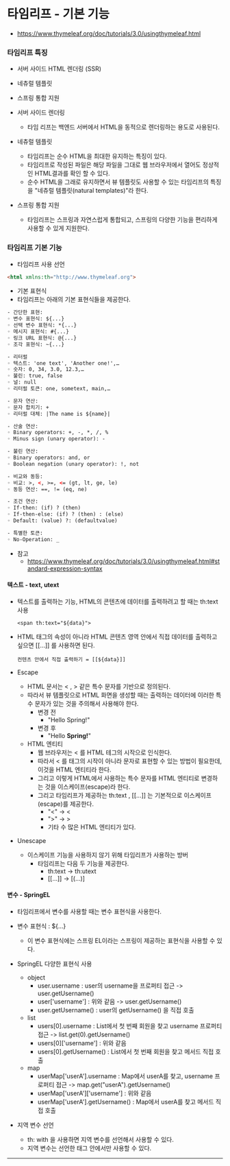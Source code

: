 # 타임리프 - 기본 기능

- https://www.thymeleaf.org/doc/tutorials/3.0/usingthymeleaf.html

### 타임리프 특징

- 서버 사이드 HTML 렌더링 (SSR)
- 네츄럴 템플릿
- 스프링 통합 지원

- 서버 사이드 렌더링
  - 타임 리프는 백엔드 서버에서 HTML을 동적으로 렌더링하는 용도로 사용된다.

- 네츄럴 템플릿
  - 타임리프는 순수 HTML을 최대한 유지하는 특징이 있다.
  - 타임리프로 작성된 파일은 해당 파일을 그대로 웹 브라우저에서 열어도 정상적인 HTML결과를 확인 할 수 있다.
  - 순수 HTML을 그래로 유지하면서 뷰 템플릿도 사용할 수 있는 타임리프의 특징을 "네츄럴 템플릿(natural templates)"라 한다.

- 스프링 통합 지원
  - 타임리프는 스프링과 자연스럽게 통합되고, 스프링의 다양한 기능을 편리하게 사용할 수 있게 지원한다.

### 타임리프 기본 기능

- 타임리프 사용 선언
```html
<html xmlns:th="http://www.thymeleaf.org">
```

- 기본 표현식
- 타임리프는 아래의 기본 표현식들을 제공한다.
```html
- 간단한 표현:
◦ 변수 표현식: ${...}
◦ 선택 변수 표현식: *{...}
◦ 메시지 표현식: #{...}
◦ 링크 URL 표현식: @{...}
◦ 조각 표현식: ~{...}

- 리터럴
◦ 텍스트: 'one text', 'Another one!',…
◦ 숫자: 0, 34, 3.0, 12.3,…
◦ 불린: true, false
◦ 널: null
◦ 리터럴 토큰: one, sometext, main,…

- 문자 연산:
◦ 문자 합치기: +
◦ 리터럴 대체: |The name is ${name}|

- 산술 연산:
◦ Binary operators: +, -, *, /, %
◦ Minus sign (unary operator): -

- 불린 연산:
◦ Binary operators: and, or
◦ Boolean negation (unary operator): !, not

- 비교와 동등:
◦ 비교: >, <, >=, <= (gt, lt, ge, le)
◦ 동등 연산: ==, != (eq, ne)

- 조건 연산:
◦ If-then: (if) ? (then)
◦ If-then-else: (if) ? (then) : (else)
◦ Default: (value) ?: (defaultvalue)

- 특별한 토큰:
◦ No-Operation: _
```
- 참고
  - https://www.thymeleaf.org/doc/tutorials/3.0/usingthymeleaf.html#standard-expression-syntax

#### 텍스트 - text, utext
- 텍스트를 출력하는 기능, HTML의 콘텐츠에 데이터를 출력하려고 할 때는 th:text 사용
    ```
    <span th:text="${data}">
    ```
- HTML 태그의 속성이 아니라 HTML 콘텐츠 영역 안에서 직접 데이터를 출력하고 싶으면 [[...]] 를 사용하면 된다.
  ```
  컨텐츠 안에서 직접 출력하기 = [[${data}]]
  ```
  
- Escape
  - HTML 문서는 < , > 같은 특수 문자를 기반으로 정의된다. 
  - 따라서 뷰 템플릿으로 HTML 화면을 생성할 때는 출력하는 데이터에 이러한 특수 문자가 있는 것을 주의해서 사용해야 한다.
    - 변경 전
      - "Hello Spring!"
    - 변경 후
      - "Hello <b>Spring!</b>"
  - HTML 엔티티
    - 웹 브라우저는 < 를 HTML 테그의 시작으로 인식한다. 
    - 따라서 < 를 태그의 시작이 아니라 문자로 표현할 수 있는 방법이 필요한데, 이것을 HTML 엔티티라 한다. 
    - 그리고 이렇게 HTML에서 사용하는 특수 문자를 HTML 엔티티로 변경하는 것을 이스케이프(escape)라 한다. 
    - 그리고 타임리프가 제공하는 th:text , [[...]] 는 기본적으로 이스케이프(escape)를 제공한다.
      - "<" -> &lt;
      - ">" -> &gt; 
      - 기타 수 많은 HTML 엔티티가 있다.

- Unescape
  - 이스케이프 기능을 사용하지 않기 위해 타임리프가 사용하는 방버
    - 타임리프는 다음 두 기능을 제공한다.
      - th:text -> th:utext
      - [[...]] -> [(...)]
  

#### 변수 - SpringEL
- 타임리프에서 변수를 사용할 때는 변수 표현식을 사용한다.
- 변수 표현식 : ${...}
  - 이 변수 표현식에는 스프링 EL이라는 스프링이 제공하는 표현식을 사용할 수 있다.

- SpringEL 다양한 표현식 사용
  - object
    - user.username : user의 username을 프로퍼티 접근 -> user.getUsername()
    - user['username'] : 위와 같음 -> user.getUsername()
    - user.getUsername() : user의 getUsername() 을 직접 호출
  - list
    - users[0].username : List에서 첫 번째 회원을 찾고 username 프로퍼티 접근 -> list.get(0).getUsername()
    - users[0]['username'] : 위와 같음
    - users[0].getUsername() : List에서 첫 번째 회원을 찾고 메서드 직접 호출
  - map
    - userMap['userA'].username : Map에서 userA를 찾고, username 프로퍼티 접근 -> map.get("userA").getUsername()
    - userMap['userA']['username'] : 위와 같음
    - userMap['userA'].getUsername() : Map에서 userA를 찾고 메서드 직접 호출
  
- 지역 변수 선언
  - th: with 을 사용하면 지역 변수를 선언해서 사용할 수 있다.
  - 지역 변수는 선언한 태그 안에서만 사용할 수 있다.


--- 
